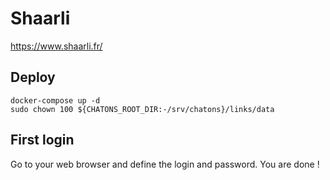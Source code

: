 # Shaarli

https://www.shaarli.fr/

## Deploy
```
docker-compose up -d
sudo chown 100 ${CHATONS_ROOT_DIR:-/srv/chatons}/links/data
```
## First login

Go to your web browser and define the login and password.
You are done !
